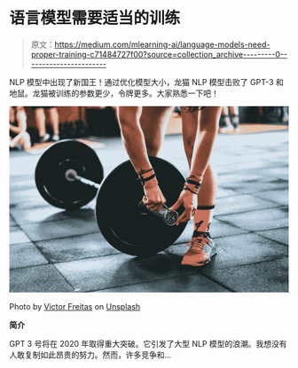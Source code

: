 # 语言模型需要适当的训练

> 原文：<https://medium.com/mlearning-ai/language-models-need-proper-training-c71484727f00?source=collection_archive---------0----------------------->

NLP 模型中出现了新国王！通过优化模型大小，龙猫 NLP 模型击败了 GPT-3 和地鼠。龙猫被训练的参数更少，令牌更多。大家熟悉一下吧！

![](img/cee5ec2773091ba8025ad510e857b2b4.png)

Photo by [Victor Freitas](https://unsplash.com/@victorfreitas?utm_source=medium&utm_medium=referral) on [Unsplash](https://unsplash.com?utm_source=medium&utm_medium=referral)

**简介**

GPT 3 号将在 2020 年取得重大突破。它引发了大型 NLP 模型的浪潮。我想没有人敢复制如此昂贵的努力。然而，许多竞争和…